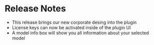 # Release Notes

- This release brings our new corporate desing into the plugin
- License keys can now be activated inside of the plugin UI
- A model info box will show you all information about your selected model

